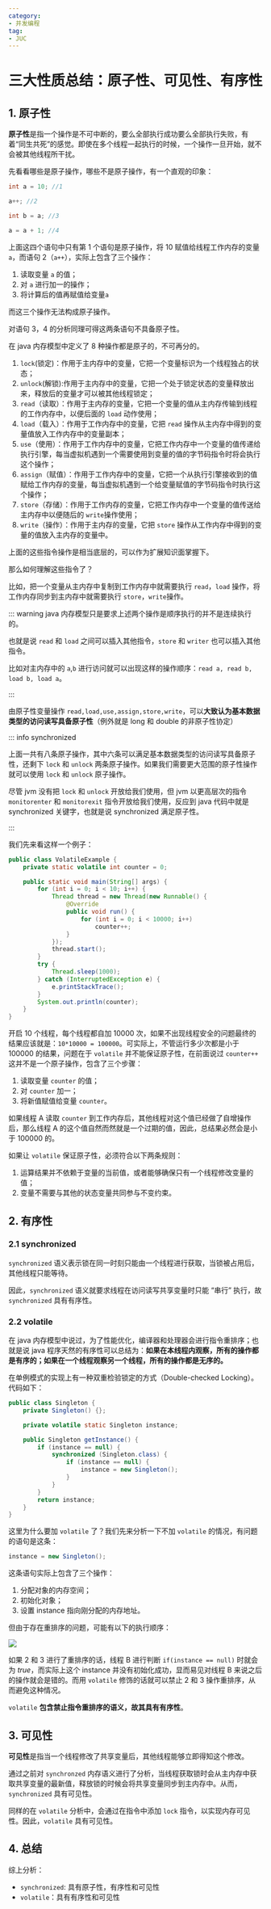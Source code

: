 ```yaml
---
category: 
- 并发编程
tag: 
- JUC
---
```


# 三大性质总结：原子性、可见性、有序性

<!-- more -->

## 1. 原子性

**原子性**是指一个操作是不可中断的，要么全部执行成功要么全部执行失败，有着“同生共死”的感觉。即使在多个线程一起执行的时候，一个操作一旦开始，就不会被其他线程所干扰。

先看看哪些是原子操作，哪些不是原子操作，有一个直观的印象：

```java
int a = 10; //1

a++; //2

int b = a; //3

a = a + 1; //4
```

上面这四个语句中只有第 $1$ 个语句是原子操作，将 $10$ 赋值给线程工作内存的变量 `a`，而语句 $2$（`a++`），实际上包含了三个操作：
1. 读取变量 `a` 的值；
2. 对 `a` 进行加一的操作；
3. 将计算后的值再赋值给变量`a`

而这三个操作无法构成原子操作。

对语句 $3$，$4$ 的分析同理可得这两条语句不具备原子性。

在 java 内存模型中定义了 $8$ 种操作都是原子的，不可再分的。

1. `lock`(锁定)：作用于主内存中的变量，它把一个变量标识为一个线程独占的状态；
2. `unlock`(解锁):作用于主内存中的变量，它把一个处于锁定状态的变量释放出来，释放后的变量才可以被其他线程锁定；
3. `read`（读取）：作用于主内存的变量，它把一个变量的值从主内存传输到线程的工作内存中，以便后面的 `load` 动作使用；
4. `load`（载入）：作用于工作内存中的变量，它把 `read` 操作从主内存中得到的变量值放入工作内存中的变量副本；
5. `use`（使用）：作用于工作内存中的变量，它把工作内存中一个变量的值传递给执行引擎，每当虚拟机遇到一个需要使用到变量的值的字节码指令时将会执行这个操作；
6. `assign`（赋值）：作用于工作内存中的变量，它把一个从执行引擎接收到的值赋给工作内存的变量，每当虚拟机遇到一个给变量赋值的字节码指令时执行这个操作；
7. `store`（存储）：作用于工作内存的变量，它把工作内存中一个变量的值传送给主内存中以便随后的 `write`操作使用；
8. `write`（操作）：作用于主内存的变量，它把 `store` 操作从工作内存中得到的变量的值放入主内存的变量中。

上面的这些指令操作是相当底层的，可以作为扩展知识面掌握下。

那么如何理解这些指令了？

比如，把一个变量从主内存中复制到工作内存中就需要执行 `read`，`load` 操作，将工作内存同步到主内存中就需要执行 `store`，`write`操作。

::: warning
java 内存模型只是要求上述两个操作是顺序执行的并不是连续执行的。

也就是说 `read` 和 `load` 之间可以插入其他指令，`store` 和 `writer` 也可以插入其他指令。

比如对主内存中的 `a`,`b` 进行访问就可以出现这样的操作顺序：`read a, read b, load b, load a`。

:::

由原子性变量操作 `read,load,use,assign,store,write`，可以**大致认为基本数据类型的访问读写具备原子性**（例外就是 long 和 double 的非原子性协定）

::: info synchronized

上面一共有八条原子操作，其中六条可以满足基本数据类型的访问读写具备原子性，还剩下 `lock` 和 `unlock` 两条原子操作。如果我们需要更大范围的原子性操作就可以使用 `lock` 和 `unlock` 原子操作。

尽管 jvm 没有把 `lock` 和 `unlock` 开放给我们使用，但 jvm 以更高层次的指令 `monitorenter` 和 `monitorexit` 指令开放给我们使用，反应到 java 代码中就是 synchronized 关键字，也就是说 synchronized 满足原子性。

:::

我们先来看这样一个例子：

```java
public class VolatileExample {
    private static volatile int counter = 0;

    public static void main(String[] args) {
        for (int i = 0; i < 10; i++) {
            Thread thread = new Thread(new Runnable() {
                @Override
                public void run() {
                    for (int i = 0; i < 10000; i++)
                        counter++;
                }
            });
            thread.start();
        }
        try {
            Thread.sleep(1000);
        } catch (InterruptedException e) {
            e.printStackTrace();
        }
        System.out.println(counter);
    }
}
```

开启 $10$ 个线程，每个线程都自加 $10000$ 次，如果不出现线程安全的问题最终的结果应该就是：`10*10000 = 100000`。可实际上，不管运行多少次都是小于 $100000$ 的结果，问题在于 `volatile` 并不能保证原子性，在前面说过 `counter++` 这并不是一个原子操作，包含了三个步骤：
1. 读取变量 `counter` 的值；
2. 对 `counter` 加一；
3. 将新值赋值给变量 `counter`。

如果线程 A 读取 `counter` 到工作内存后，其他线程对这个值已经做了自增操作后，那么线程 A 的这个值自然而然就是一个过期的值，因此，总结果必然会是小于 $100000$ 的。

如果让 `volatile` 保证原子性，必须符合以下两条规则：

1. 运算结果并不依赖于变量的当前值，或者能够确保只有一个线程修改变量的值；
2. 变量不需要与其他的状态变量共同参与不变约束。

## 2. 有序性

### 2.1 synchronized

`synchronized` 语义表示锁在同一时刻只能由一个线程进行获取，当锁被占用后，其他线程只能等待。

因此，`synchronized` 语义就要求线程在访问读写共享变量时只能 “串行” 执行，故 `synchronized` 具有有序性。

### 2.2 volatile

在 java 内存模型中说过，为了性能优化，编译器和处理器会进行指令重排序；也就是说 java 程序天然的有序性可以总结为：**如果在本线程内观察，所有的操作都是有序的；如果在一个线程观察另一个线程，所有的操作都是无序的。** 

在单例模式的实现上有一种双重检验锁定的方式（Double-checked Locking）。代码如下：

```java
public class Singleton {
    private Singleton() {};

    private volatile static Singleton instance;

    public Singleton getInstance() {
        if (instance == null) {
            synchronized (Singleton.class) {
                if (instance == null) {
                    instance = new Singleton();
                }
            }
        }
        return instance;
    }
}
```

这里为什么要加 `volatile` 了？我们先来分析一下不加 `volatile` 的情况，有问题的语句是这条：

```java
instance = new Singleton();
```

这条语句实际上包含了三个操作：
1. 分配对象的内存空间；
2. 初始化对象；
3. 设置 instance 指向刚分配的内存地址。

但由于存在重排序的问题，可能有以下的执行顺序：

![](https://cloud.bytelighting.cn/f/QjEFo/7.1%20%E4%B8%8D%E5%8A%A0volatile%E5%8F%AF%E8%83%BD%E7%9A%84%E6%89%A7%E8%A1%8C%E6%97%B6%E5%BA%8F.png)

如果 $2$ 和 $3$ 进行了重排序的话，线程 B 进行判断 `if(instance == null)` 时就会为 $true$，而实际上这个 instance 并没有初始化成功，显而易见对线程 B 来说之后的操作就会是错的。而用 `volatile` 修饰的话就可以禁止 $2$ 和 $3$ 操作重排序，从而避免这种情况。

`volatile` **包含禁止指令重排序的语义，故其具有有序性**。

## 3. 可见性

**可见性**是指当一个线程修改了共享变量后，其他线程能够立即得知这个修改。

通过之前对 `synchronzed` 内存语义进行了分析，当线程获取锁时会从主内存中获取共享变量的最新值，释放锁的时候会将共享变量同步到主内存中。从而，`synchronized` 具有可见性。

同样的在 `volatile` 分析中，会通过在指令中添加 `lock` 指令，以实现内存可见性。因此，`volatile` 具有可见性。

## 4. 总结

综上分析：

- `synchronized`: 具有原子性，有序性和可见性
- `volatile`：具有有序性和可见性

